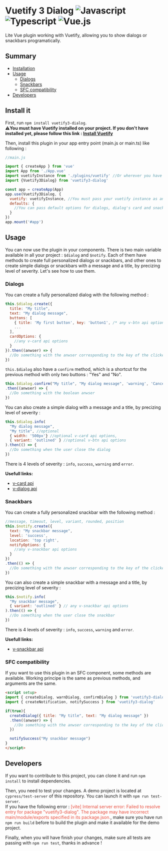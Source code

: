 # Vuetify 3 Dialog ![Javascript](https://img.shields.io/badge/-Javascript-F7DF1E?style=rounded&logo=javascript&logoColor=black) ![Typescript](https://img.shields.io/badge/-Typescript-2e86de?style=rounded&logo=typescript&logoColor=black) ![Vue.js](https://img.shields.io/badge/-Vue.js-4FC08D?style=rounded&logo=vue.js&logoColor=white)
Lite Vue plugin working with Vuetify, allowing you to show dialogs or snackbars programatically.

## Summary
- [Installation](#install-it)
- [Usage](#usage)
  - [Dialogs](#dialogs)
  - [Snackbars](#snackbars)
  - [SFC compatibility](#sfc-compatibility)
- [Developers](#developers)

## Install it
First, run `npm install vuetify3-dialog`.  
**⚠️You must have Vuetify installed on your project. If you don't have installed yet, please follow this link : [Install Vuetify](https://vuetifyjs.com/en/getting-started/installation/)**  

Then, install this plugin in your app entry point (main.js or main.ts) like following :
```js
//main.js

import { createApp } from 'vue'
import App from './App.vue'
import vuetifyInstance from './plugins/vuetify' //Or wherever you have your vuetify instance
import {Vuetify3Dialog} from 'vuetify3-dialog'

const app = createApp(App)
app.use(Vuetify3Dialog, {
  vuetify: vuetifyInstance, //You must pass your vuetify instance as an option
  defaults: {
    //You can pass default options for dialogs, dialog's card and snackbars here
  }
})
app.mount('#app')
```

## Usage
You can now use the plugin in your components. There is two main variable available in all your project : `$dialog` and `$notify`. Each of them have methods to create full personalized dialogs or snackbars, and other ones to create simple dialogs or snackbars with a message and a title, by precizing level of severity. Let's see how to use them.

### Dialogs
You can create a fully personalized dialog with the following method :
```js
this.$dialog.create({
  title: "My title",
  text: "My dialog message",
  buttons: [
    { title: 'My first button', key: 'button1', /* any v-btn api option */ },
    ...
  ],
  cardOptions: {
    //any v-card api options
  }
}).then((anwser) => {
  //Do something with the anwser corresponding to the key of the clicked button
})
```

`this.$dialog` also have a `confirm` method, which is a shortcut for the previous method with only two buttons : "Yes" and "No". 
```js
this.$dialog.confirm("My title", "My dialog message", 'warning', 'Cancel', 'Confirm')
.then((anwser) => {
  //Do something with the boolean anwser
})
```

You can also create a simple dialog with a message and a title, by precizing level of severity :
```js
this.$dialog.info(
  "My dialog message",
  "My title", //optional
  { width: '500px'} //optional v-card api options,
  { variant: 'outlined' } //optional v-btn api options
).then(() => {
  //Do something when the user close the dialog
})
```
There is 4 levels of severity : `info`, `success`, `warning` and `error`.

__Usefull links:__
- [v-card api](https://vuetifyjs.com/en/api/v-card/)  
- [v-dialog api](https://vuetifyjs.com/en/api/v-dialog/)   

### Snackbars
You can create a fully personalized snackbar with the following method :
```js
//message, timeout, level, variant, rounded, position
this.$notify.create({
  text: "My snackbar message",
  level: 'success',
  location: 'top right',
  notifyOptions: {
    //any v-snackbar api options
  }
})
.then(() => {
  //Do something with the anwser corresponding to the key of the clicked button
})
```

You can also create a simple snackbar with a message and a title, by precizing level of severity :
```js
this.$notify.info(
  "My snackbar message",
  { variant: 'outlined' } // any v-snackbar api options
).then(() => {
  //Do something when the user close the snackbar
})
```
There is 4 levels of severity : `info`, `success`, `warning` and `error`.

__Usefull links:__
- [v-snackbar api](https://vuetifyjs.com/en/api/v-snackbar/)

### SFC compatibility
If you want to use this plugin in an SFC component, some methods are available. Working principe is the same as previous methods, and arguments are the same.  
```html
<script setup>
import { createDialog, warnDialog, confirmDialog } from 'vuetify3-dialog'
import { createNotification, notifySuccess } from 'vuetify3-dialog'

if(true){
  createDialog({ title: "My title", text: "My dialog message" })
  .then((anwser) => {
    //Do something with the anwser corresponding to the key of the clicked button
  })

  notifySuccess("My snackbar message")
}
</script>
```

## Developers
If you want to contribute to this project, you can clone it and run `npm install` to install dependencies.  

Then, you need to test your changes. A demo project is located at `cypress/test-server` of this repository. You can launch it with `npm run test-server`.    
If you have the following error : <span style="color: #e74c3c">[vite] Internal server error: Failed to resolve entry for package "vuetify3-dialog". The package may have incorrect main/module/exports specified in its package.json.</span>, make sure you have run `npm run build` before to build the plugin and make it available for the demo project.  

Finally, when you will have finish your changes, make sure all tests are passing with `npm run test`, thanks in advance !